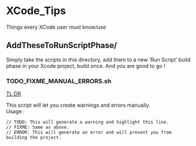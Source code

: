 # XCode_Tips
Things every XCode user must know/use

##  AddTheseToRunScriptPhase/  
Simply take the scripts in this directory, add them to a new ‘Run Script’ build phase in your Xcode project, build once. And you are good to go !

### TODO_FIXME_MANUAL_ERRORS.sh  
  
[TL;DR](http://krakendev.io/blog/generating-warnings-in-xcode)  

This script will let you create warnings and errors manually.   
Usage :  
```
// TODO: This will generate a warning and highlight this line.  
// FIXME: Same as above.  
// ERROR: This will generate an error and will prevent you from building the project.  
```


